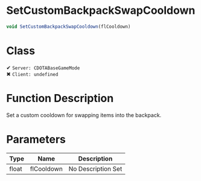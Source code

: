 # SetCustomBackpackSwapCooldown
```js	
void SetCustomBackpackSwapCooldown(flCooldown)
```
# Class
✔ `Server: CDOTABaseGameMode`  
✖ `Client: undefined`  

# Function Description
Set a custom cooldown for swapping items into the backpack.
# Parameters
Type|Name|Description
--|--|--
float|flCooldown|No Description Set
